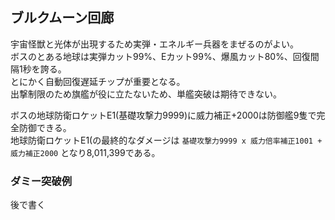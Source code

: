 ## ブルクムーン回廊

宇宙怪獣と光体が出現するため実弾・エネルギー兵器をまぜるのがよい。  
ボスのとある地球は実弾カット99%、Eカット99%、爆風カット80%、回復間隔1秒を誇る。  
とにかく自動回復遅延チップが重要となる。  
出撃制限のため旗艦が役に立たないため、単艦突破は期待できない。  

ボスの地球防衛ロケットE1(基礎攻撃力9999)に威力補正+2000は防御艦9隻で完全防御できる。  
地球防衛ロケットE1(の最終的なダメージは `基礎攻撃力9999 x 威力倍率補正1001 + 威力補正2000` となり8,011,399である。  


### ダミー突破例

後で書く
